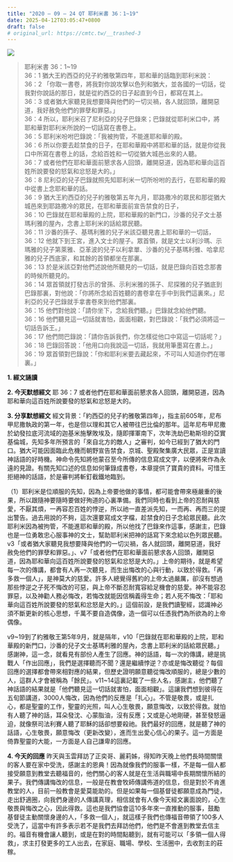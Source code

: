 ```yaml
---
title: "2020 – 09 – 24 QT 耶利米書 36：1~19"
date: 2025-04-12T03:05:47+0800
draft: false
# original_url: https://cmtc.tw/__trashed-3
---
```


![](/images/qt.jpg)
> 耶利米書 36：1\~19  
> 36：1 猶大王約西亞的兒子約雅敬第四年，耶和華的話臨到耶利米說：  
> 36：2 「你取一書卷，將我對你說攻擊以色列和猶大，並各國的一切話，從我對你說話的那日，就是從約西亞的日子起直到今日，都寫在其上。  
> 36：3 或者猶大家聽見我想要降與他們的一切災禍，各人就回頭，離開惡道，我好赦免他們的罪孽和罪惡。」  
> 36：4 所以，耶利米召了尼利亞的兒子巴錄來；巴錄就從耶利米口中，將耶和華對耶利米所說的一切話寫在書卷上。  
> 36：5 耶利米吩咐巴錄說：「我被拘管，不能進耶和華的殿。  
> 36：6 所以你要去趁禁食的日子，在耶和華殿中將耶和華的話，就是你從我口中所寫在書卷上的話，念給百姓和一切從猶大城邑出來的人聽。  
> 36：7 或者他們在耶和華面前懇求各人回頭，離開惡道，因為耶和華向這百姓所說要發的怒氣和忿怒是大的。」  
> 36：8 尼利亞的兒子巴錄就照先知耶利米一切所吩咐的去行，在耶和華的殿中從書上念耶和華的話。  
> 36：9 猶大王約西亞的兒子約雅敬第五年九月，耶路撒冷的眾民和那從猶大城邑來到耶路撒冷的眾民，在耶和華面前宣告禁食的日子，  
> 36：10 巴錄就在耶和華殿的上院，耶和華殿的新門口，沙番的兒子文士基瑪利雅的屋內，念書上耶利米的話給眾民聽。  
> 36：11 沙番的孫子、基瑪利雅的兒子米該亞聽見書上耶和華的一切話，  
> 36：12 他就下到王宮，進入文士的屋子。眾首領，就是文士以利沙瑪、示瑪雅的兒子第萊雅、亞革波的兒子以利拿單、沙番的兒子基瑪利雅、哈拿尼雅的兒子西底家，和其餘的首領都坐在那裏。  
> 36：13 於是米該亞對他們述說他所聽見的一切話，就是巴錄向百姓念那書的時候所聽見的。  
> 36：14 眾首領就打發古示的曾孫、示利米雅的孫子、尼探雅的兒子猶底到巴錄那裏，對他說：「你將所念給百姓聽的書卷拿在手中到我們這裏來。」尼利亞的兒子巴錄就手拿書卷來到他們那裏。  
> 36：15 他們對他說：「請你坐下，念給我們聽。」巴錄就念給他們聽。  
> 36：16 他們聽見這一切話就害怕，面面相觀，對巴錄說：「我們必須將這一切話告訴王。」  
> 36：17 他們問巴錄說：「請你告訴我們，你怎樣從他口中寫這一切話呢？」  
> 36：18 巴錄回答說：「他用口向我說這一切話，我就用筆墨寫在書上。」  
> 36：19 眾首領對巴錄說：「你和耶利米要去藏起來，不可叫人知道你們在哪裏。」

**1. 經文誦讀**

**2.  今天默想經文**
耶 36：7 或者他們在耶和華面前懇求各人回頭，離開惡道，因為耶和華向這百姓所說要發的怒氣和忿怒是大的。

**3. 分享默想經文**
經文背景：「約西亞的兒子約雅敬第四年」，指主前605年，尼布甲尼撒執政的第一年，也是但以理和其它人被帶往巴比倫的那年。這年尼布甲尼撒於幼發拉底河流域的迦基米施擊敗埃及，隨即揮軍南下，次年洗劫巴勒斯坦的亞實基倫城，先知多年所預言的「來自北方的敵人」之審判，如今已經到了猶大的門口。猶大可能因面臨此危機而朝野宣告禁食，京城、聖殿聚集廣大民眾，正是宣讀神話語的好時機。神命令先知將他蒙召至今所傳的信息寫成文字，以便將來作為永遠的見證。有關先知口述的信息如何筆錄成書卷，本章提供了寶貴的資料。可惜王拒絕神的話語，於是審判將斬釘截鐵地臨到。

（1）耶利米是位順服的先知，因為上帝要他做的事情，都可能會帶來極嚴重的後果，所以跟隨神要隨時要做好殉道的心裏準備。我們同時也看到上帝的忍耐與慈愛，不厭其煩，一再容忍百姓的悖逆，所以祂一直差派先知，一而再、再而三的提出警告。過去用說的不夠，這次還要寫成文字檔，趁禁食的日子念給眾民聽。此次耶利米因為被拘管，不能進耶和華的殿，所以他找了巴錄來作這事，感謝主，巴錄也是一位勇敢忠心服事神的文士，幫助耶利米把神的話寫下來念給以色列眾民聽。v3「或者猶大家聽見我想要降與他們的一切災禍，各人就回頭，離開惡道，我好赦免他們的罪孽和罪惡。」、v7「或者他們在耶和華面前懇求各人回頭，離開惡道，因為耶和華向這百姓所說要發的怒氣和忿怒是大的。」上帝的期待，就是希望每一次的傳講，都會有人再一次聽見，而生出悔改的心與行動，以致於得救。「再多救一個人」，是神莫大的慈愛。許多人總覺得舊約的上帝太過嚴厲，卻沒有想過那些悖逆之子死不悔改的可惡，與上帝不斷忍耐寬容給足機會的慈愛。神不能容忍罪惡，以及神勸人務必悔改，若悔改就能因信稱義得生命；若人死不悔改：「耶和華向這百姓所說要發的怒氣和忿怒是大的。」這個前設，是我們讀聖經，認識神必須不斷更新的核心思想，千萬不要自造偶像，造一個可以任憑我們為所欲為的上帝偶像。

v9\~19到了約雅敬王第5年9月，就是隔年，v10「巴錄就在耶和華殿的上院，耶和華殿的新門口，沙番的兒子文士基瑪利雅的屋內，念書上耶利米的話給眾民聽。」感謝神，這一念，就看見有部份人產生了回應。神的話語，每一次的傳講，總是挑戰人「作出回應」，我們是選擇聽而不聞？還是繼續悖逆？亦或是悔改聽從？每個回應的選擇都會帶來相對應的結果，但歷史證明願意聽從悔改順服的，總是少數的人，這群人才會被稱為「餘民」。v11\~14這裏記載了一些人名，感謝主，他們聽了神話語的結果就是「他們聽見這一切話就害怕，面面相觀」。這讓我們想到彼得在五旬節講道，3000人悔改，因為他們的反應是「扎心」。不管是敬畏，或是扎心，都是聖靈的工作，聖靈的光照，叫人心生敬畏，願意悔改，以致於得救。就怕有人聽了神的話，耳朵發沈、心蒙脂油，沒有反應；又或是心地剛硬，甚至發怒逼迫，就像祭司法利賽人聽了耶穌的話卻想要殺祂。我們最好的回應，就是聽了神的話語，心生敬畏，願意悔改（更新改變），進而生出愛心信心的果子。這一方面是倚靠聖靈的大能，一方面是人自己謙卑的回應。

**4. 今天的回應**
昨天與玉雲拜訪了正奕哥、麗莉姊，得知昨天晚上他們長時間關懷的客人要在家中受洗，感謝主的恩典！因為就像我們的服事一樣，不是每一個人都接受願意到教堂去聽福音的，他們關心的客人就是在生活與職場中長期關懷所結的果子。我們傳講悔改的信息，一般是在教會牧師傳講佈道的信息，但是對於不肯進教堂的人，目前一般教會是愛莫能助的。但是如果每一個基督徒都願意成為門徒，走出舒適圈，向我們身邊的人傳講真理，相信就會有人像今天經文裏面說的，心生敬畏與悔改之心，因此得救。這也是我們協會這10多年來一直推動的服事，鼓勵基督徒主動關懷身邊的人，「多救一個人」，就這樣子我們也傳福音帶領了100多人受洗了，這當中有許多表示若不是我們去拜訪他們，他們是不會進到教堂去信主的。福音有機會讓人聽到，或是在對的時間點聽到，就有可能可以「多領一個人得救」，求主打發更多的工人出去，在家庭、職場、學校、生活圈中，去收割主的莊稼。
